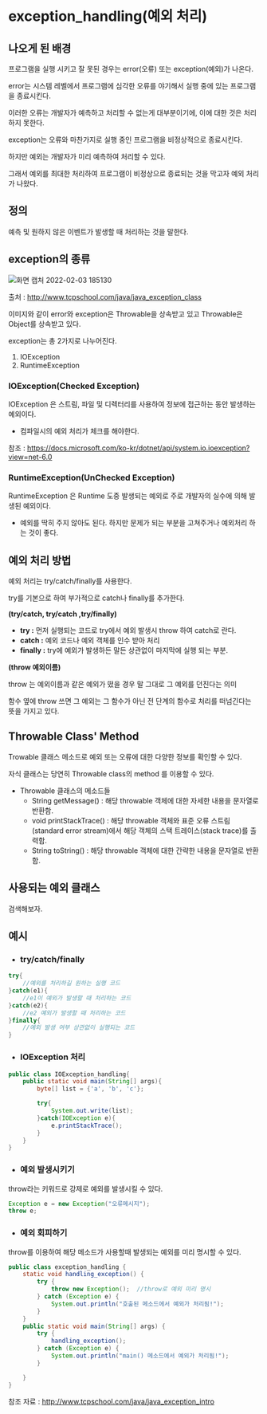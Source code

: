 # exception_handling(예외 처리)
## 나오게 된 배경
프로그램을 실행 시키고 잘 못된 경우는 error(오류) 또는 exception(예외)가 나온다.

error는 시스템 레벨에서 프로그램에 심각한 오류를 야기해서 실행 중에 있는 프로그램을 종료시킨다.

이러한 오류는 개발자가 예측하고 처리할 수 없는게 대부분이기에, 이에 대한 것은 처리하지 못한다.

exception는 오류와 마찬가지로 실행 중인 프로그램을 비정상적으로 종료시킨다.

하지만 예외는 개발자가 미리 예측하여 처리할 수 있다.


그래서 예외를 최대한 처리하여 프로그램이 비정상으로 종료되는 것을 막고자 예외 처리가 나왔다.

## 정의
예측 및 원하지 않은 이벤트가 발생할 때 처리하는 것을 말한다.

## exception의 종류
![화면 캡처 2022-02-03 185130](https://user-images.githubusercontent.com/38696775/152472053-4e59999b-7c4e-4ff9-8ba2-19e5d6aa6fe3.png)


출처 : http://www.tcpschool.com/java/java_exception_class

이미지와 같이 error와 exception은 Throwable을 상속받고 있고 Throwable은 Object를 상속받고 있다.

exception는 총 2가지로 나누어진다.
1. IOException
2. RuntimeException

### IOException(Checked Exception)
IOException 은 스트림, 파일 및 디렉터리를 사용하여 정보에 접근하는 동안 발생하는 예외이다.
+ 컴파일시의 예외 처리가 체크를 해야한다.

참조 : https://docs.microsoft.com/ko-kr/dotnet/api/system.io.ioexception?view=net-6.0

### RuntimeException(UnChecked Exception)
RuntimeException 은 Runtime 도중 발생되는 예외로 주로 개발자의 실수에 의해 발생된 예외이다.
+ 예외를 딱히 주지 않아도 된다. 하지만 문제가 되는 부분을 고쳐주거나 예외처리 하는 것이 좋다.


## 예외 처리 방법
예외 처리는 try/catch/finally를 사용한다.

try를 기본으로 하여 부가적으로 catch나 finally를 추가한다.

**(try/catch, try/catch ,try/finally)**
+ **try :** 먼저 실행되는 코드로 try에서 예외 발생시 throw 하여 catch로 란다.
+ **catch :** 예외 코드나 예외 객체를 인수 받아 처리
+ **finally :** try에 예외가 발생하든 말든 상관없이 마지막에 실행 되는 부분.

**(throw 예외이름)**

throw 는 예외이름과 같은 예외가 떴을 경우 말 그대로 그 예외를 던진다는 의미 

함수 옆에 throw 쓰면 그 예외는 그 함수가 아닌 전 단계의 함수로 처리를 떠넘긴다는 뜻을 가지고 있다.



## Throwable Class' Method
Trowable 클래스 메소드로 예외 또는 오류에 대한 다양한 정보를 확인할 수 있다.

자식 클래스는 당연히 Throwable class의 method 를 이용할 수 있다.

+ Throwable 클래스의 메소드들
    + String getMessage() : 해당 throwable 객체에 대한 자세한 내용을 문자열로 반환함.
    + void printStackTrace() : 해당 throwable 객체와 표준 오류 스트림(standard error stream)에서 해당 객체의 스택 트레이스(stack trace)를 출력함.
    + String toString() : 해당 throwable 객체에 대한 간략한 내용을 문자열로 반환함.

## 사용되는 예외 클래스
검색해보자.

## 예시
+ ### try/catch/finally
```java
try{
    //예외를 처리하길 원하는 실행 코드
}catch(e1){
    //e1이 예외가 발생할 때 처리하는 코드
}catch(e2){
    //e2 예외가 발생할 때 처리하는 코드
}finally{
    //예외 발생 여부 상관없이 실행되는 코드
}
```
+ ### IOException 처리
```java
public class IOException_handling{
    public static void main(String[] args){
        byte[] list = {'a', 'b', 'c'};

        try{
            System.out.write(list);
        }catch(IOException e){
            e.printStackTrace();
        }
    }
}
```
+ ### 예외 발생시키기
throw라는 키워드로 강제로 예외를 발생시킬 수 있다.
```java
Exception e = new Exception("오류메시지");
throw e;
```

+ ### 예외 회피하기
throw를 이용하여 해당 메소드가 사용할때 발생되는 예외를 미리 명시할 수 있다.
```java
public class exception_handling {
    static void handling_exception() {
        try {
            throw new Exception();  //throw로 예외 미리 명시
        } catch (Exception e) {
            System.out.println("호출된 메소드에서 예외가 처리됨!");
        }
    }
    public static void main(String[] args) {
        try {
            handling_exception();
        } catch (Exception e) {
            System.out.println("main() 메소드에서 예외가 처리됨!");
        }

    }
}
```



참조 자료 : http://www.tcpschool.com/java/java_exception_intro

